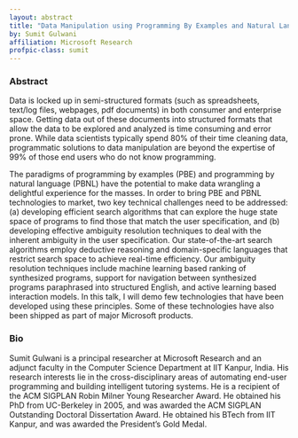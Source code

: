 ```yaml
---
layout: abstract
title: "Data Manipulation using Programming By Examples and Natural Language"
by: Sumit Gulwani
affiliation: Microsoft Research
profpic-class: sumit
---
```


### Abstract 

Data is locked up in semi-structured formats (such as spreadsheets, text/log files, webpages, pdf documents) in both consumer and enterprise space. Getting data out of these documents into structured formats that allow the data to be explored and analyzed is time consuming and error prone. While data scientists typically spend 80% of their time cleaning data, programmatic solutions to data manipulation are beyond the expertise of 99% of those end users who do not know programming.

The paradigms of programming by examples (PBE) and programming by natural language (PBNL) have the potential to make data wrangling a delightful experience for the masses. In order to bring PBE and PBNL technologies to market, two key technical challenges need to be addressed: (a) developing efficient search algorithms that can explore the huge state space of programs to find those that match the user specification, and (b) developing effective ambiguity resolution techniques to deal with the inherent ambiguity in the user specification. Our state-of-the-art search algorithms employ deductive reasoning and domain-specific languages that restrict search space to achieve real-time efficiency. Our ambiguity resolution techniques include machine learning based ranking of synthesized programs, support for navigation between synthesized programs paraphrased into structured English, and active learning based interaction models. In this talk, I will demo few technologies that have been developed using these principles. Some of these technologies have also been shipped as part of major Microsoft products.

### Bio

Sumit Gulwani is a principal researcher at Microsoft Research and an adjunct faculty in the Computer Science Department at IIT Kanpur, India. His research interests lie in the cross-disciplinary areas of automating end-user programming and building intelligent tutoring systems. He is a recipient of the ACM SIGPLAN Robin Milner Young Researcher Award. He obtained his PhD from UC-Berkeley in 2005, and was awarded the ACM SIGPLAN Outstanding Doctoral Dissertation Award. He obtained his BTech from IIT Kanpur, and was awarded the President’s Gold Medal.